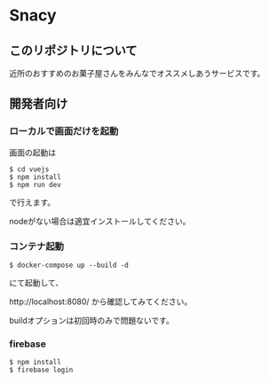 # Snacy

## このリポジトリについて

近所のおすすめのお菓子屋さんをみんなでオススメしあうサービスです。

## 開発者向け

### ローカルで画面だけを起動

画面の起動は
```
$ cd vuejs
$ npm install
$ npm run dev
```
で行えます。

nodeがない場合は適宜インストールしてください。

### コンテナ起動

```
$ docker-compose up --build -d
```
にて起動して、

http://localhost:8080/
から確認してみてください。

buildオプションは初回時のみで問題ないです。

### firebase

```
$ npm install
$ firebase login
```
